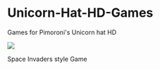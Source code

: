# Unicorn-Hat-HD-Games
Games for Pimoroni's Unicorn hat HD

![](https://kenjaraskits.files.wordpress.com/2018/05/space12.gif)

Space Invaders style Game

